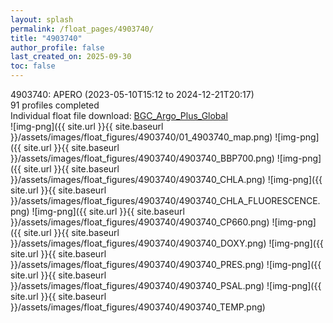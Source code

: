 ```yaml
---
layout: splash
permalink: /float_pages/4903740/
title: "4903740"
author_profile: false
last_created_on: 2025-09-30
toc: false
---
```

 
4903740: APERO (2023-05-10T15:12 to 2024-12-21T20:17)\
91 profiles completed\
Individual float file download: [BGC_Argo_Plus_Global](https://ftp.soest.hawaii.edu/bgc_argo_plus/Individual_Floats/outliers_removed/4903740_Sprof_processed.nc)\
![img-png]({{ site.url }}{{ site.baseurl }}/assets/images/float_figures/4903740/01_4903740_map.png)
![img-png]({{ site.url }}{{ site.baseurl }}/assets/images/float_figures/4903740/4903740_BBP700.png)
![img-png]({{ site.url }}{{ site.baseurl }}/assets/images/float_figures/4903740/4903740_CHLA.png)
![img-png]({{ site.url }}{{ site.baseurl }}/assets/images/float_figures/4903740/4903740_CHLA_FLUORESCENCE.png)
![img-png]({{ site.url }}{{ site.baseurl }}/assets/images/float_figures/4903740/4903740_CP660.png)
![img-png]({{ site.url }}{{ site.baseurl }}/assets/images/float_figures/4903740/4903740_DOXY.png)
![img-png]({{ site.url }}{{ site.baseurl }}/assets/images/float_figures/4903740/4903740_PRES.png)
![img-png]({{ site.url }}{{ site.baseurl }}/assets/images/float_figures/4903740/4903740_PSAL.png)
![img-png]({{ site.url }}{{ site.baseurl }}/assets/images/float_figures/4903740/4903740_TEMP.png)
